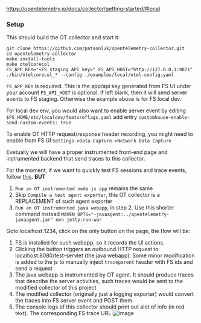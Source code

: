 https://opentelemetry.io/docs/collector/getting-started/#local

### Setup
This should build the OT collector and start it:
```
git clone https://github.com/patsonluk/opentelemetry-collector.git
cd opentelemetry-collector
make install-tools
make otelcorecol
FS_APP_KEY="<FS staging API key>" FS_API_HOST="http://127.0.0.1:9071" ./bin/otelcorecol_* --config ./examples/local/otel-config.yaml
```

`FS_APP_KEY` is required. This is the app/api key generated from FS UI under your account
`FS_API_HOST` is optional. If left blank, then it will send server events to FS staging. Otherwise the example above is for FS local dev.

For local dev env, you would also want to enable server event by editing `$FS_HOME/etc/localdev/featureflags.yaml` add entry `customhouse-enable-send-custom-events: true`

To enable OT HTTP request/response header recording, you might need to enable from FS UI `Settings->Data Capture->Network Data Capture`


Evetually we will have a proper instrumented front-end page and instrumented backend that send traces to this collector.

For the moment, if we want to quickly test FS sessions and trace events, follow [this](https://github.com/patsonluk/opentelemetry-playground/blob/main/README.md#setup). **BUT**
1. `Run an OT instrumented node js app` remains the same
2. Skip `Compile a test agent exporter`, this OT collector is a REPLACEMENT of such agent exporter
3. `Run an OT instrumented java webapp`, in step 2. Use this shorter command instead `MAVEN_OPTS="-javaagent:../opentelemetry-javaagent.jar" mvn jetty:run-war`

Goto localhost:1234, click on the only button on the page, the flow will be:
1. FS is installed for such webapp, so it records the UI actions.
2. Clicking the button triggers an outbound HTTP request to localhost:8080/test-servlet (the java webapp). Some minor modification is added to the js to manually inject `traceparent` header with FS ids and send a request
3. The java webapp is instrumented by OT agent. It should produce traces that describe the server activities, such traces would be sent to the modified collector of this project
4. The modified collector (originally just a logging exporter) would convert the traces into FS server event and POST them. 
5. The console logs of this collector should print out alot of info (in red text). The corresponding FS trace URL
![image](https://user-images.githubusercontent.com/2895902/201805194-cf75a0f8-b1c0-4cb3-abb0-981c3d062329.png)
